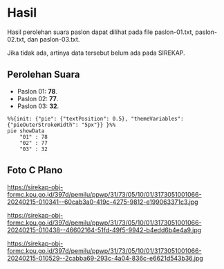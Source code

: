 # Hasil

Hasil perolehan suara paslon dapat dilihat pada file paslon-01.txt, paslon-02.txt, dan paslon-03.txt.

Jika tidak ada, artinya data tersebut belum ada pada SIREKAP.

## Perolehan Suara

 * Paslon 01: **78**.
 * Paslon 02: **77**.
 * Paslon 03: **32**.

```mermaid
%%{init: {"pie": {"textPosition": 0.5}, "themeVariables": {"pieOuterStrokeWidth": "5px"}} }%%
pie showData
    "01" : 78
    "02" : 77
    "03" : 32
```
## Foto C Plano

https://sirekap-obj-formc.kpu.go.id/397d/pemilu/ppwp/31/73/05/10/01/3173051001066-20240215-010341--60cab3a0-419c-4275-9812-e199063371c3.jpg

https://sirekap-obj-formc.kpu.go.id/397d/pemilu/ppwp/31/73/05/10/01/3173051001066-20240215-010438--46602164-51fd-49f5-9942-b4edd6b4e4a9.jpg

https://sirekap-obj-formc.kpu.go.id/397d/pemilu/ppwp/31/73/05/10/01/3173051001066-20240215-010529--2cabba69-293c-4a04-836c-e6621d543b36.jpg
